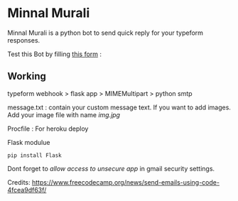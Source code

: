# Minnal Murali 

Minnal Murali is a python bot to send quick reply for your typeform responses. 

Test this Bot by filling [this form](https://programmerme.typeform.com/to/l12ftsPx) : 

## Working 
typeform webhook > flask app > MIMEMultipart > python smtp 

message.txt : contain your custom message text. 
If you want to add images. Add your image file with name *img.jpg*

Procfile : For heroku deploy


Flask modulue 

    pip install Flask



Dont forget to *allow access to unsecure app* in gmail security settings. 


Credits: https://www.freecodecamp.org/news/send-emails-using-code-4fcea9df63f/